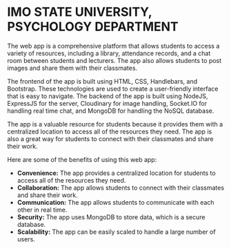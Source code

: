 # IMO STATE UNIVERSITY, PSYCHOLOGY DEPARTMENT

The web app is a comprehensive platform that allows students to access a variety of resources, including a library, attendance records, and a chat room between students and lecturers. The app also allows students to post images and share them with their classmates.

The frontend of the app is built using HTML, CSS, Handlebars, and Bootstrap. These technologies are used to create a user-friendly interface that is easy to navigate. The backend of the app is built using NodeJS, ExpressJS for the server, Cloudinary for image handling, Socket.IO for handling real time chat, and MongoDB for handling the NoSQL database.

The app is a valuable resource for students because it provides them with a centralized location to access all of the resources they need. The app is also a great way for students to connect with their classmates and share their work.

Here are some of the benefits of using this web app:

* **Convenience:** The app provides a centralized location for students to access all of the resources they need.
* **Collaboration:** The app allows students to connect with their classmates and share their work.
* **Communication:** The app allows students to communicate with each other in real time.
* **Security:** The app uses MongoDB to store data, which is a secure database.
* **Scalability:** The app can be easily scaled to handle a large number of users.
